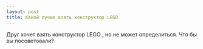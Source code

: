 ```yaml
---
layout: post 
title: Какой лучше взять конструктор LEGO 
--- 
```

Друг хочет взять конструктор LEGO , но не может определиться. Что бы вы посоветовали?